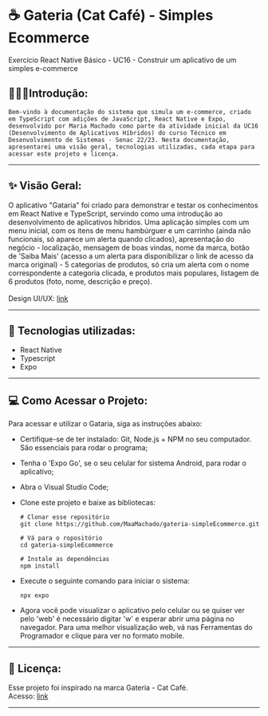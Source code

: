 # ☕ Gateria (Cat Café) - Simples Ecommerce
Exercício React Native Básico - UC16 - Construir um aplicativo de um simples e-commerce

## 👨🏽‍💻**Introdução:**

`Bem-vindo à documentação do sistema que simula um e-commerce, criado em TypeScript com adições de JavaScript, React Native e Expo, desenvolvido por Maria Machado como parte
da atividade inicial da UC16 (Desenvolvimento de Aplicativos Híbridos) do curso Técnico em Desenvolvimento de Sistemas - Senac 22/23.
Nesta documentação, apresentarei uma visão geral, tecnologias utilizadas, cada etapa para acessar este projeto e licença.` <br>
               
---

## ✨ Visão Geral:

O aplicativo "Gataria" foi criado para demonstrar e testar os conhecimentos em React Native e TypeScript, servindo como uma introdução ao desenvolvimento de aplicativos híbridos.
Uma aplicação simples com um menu inicial, com os itens de menu hambúrguer e um carrinho (ainda não funcionais, só aparece um alerta quando clicados), apresentação do negócio - localização, mensagem de boas vindas, nome da marca,
botão de 'Saiba Mais' (acesso a um alerta para disponibilizar o link de acesso da marca original) - 5 categorias de produtos, só cria um alerta com o nome correspondente a categoria clicada, e produtos mais populares, listagem de 6 produtos
(foto, nome, descrição e preço).<br><br>
Design UI/UX: [link](https://www.canva.com/design/DAFwffJ0IQw/l12FDDwZO4pH-Er6q3gI3w/edit?utm_content=DAFwffJ0IQw&utm_campaign=designshare&utm_medium=link2&utm_source=sharebutton)

---

## 🎯 Tecnologias utilizadas:

- React Native
- Typescript
- Expo

---

## 💻 Como Acessar o Projeto:

Para acessar e utilizar o Gataria, siga as instruções abaixo:

- Certifique-se de ter instalado: Git, Node.js + NPM no seu computador. São essenciais para rodar o programa;

- Tenha o 'Expo Go', se o seu celular for sistema Android, para rodar o aplicativo;

- Abra o Visual Studio Code;
  
- Clone este projeto e baixe as bibliotecas:

  ```
  # Clonar esse repositório
  git clone https://github.com/MaaMachado/gateria-simpleEcommerce.git
   ```
  ```
  # Vá para o ropositório
  cd gateria-simpleEcommerce
   ```
  ```
  # Instale as dependências
  npm install
   ```
  
- Execute o seguinte comando para iniciar o sistema:

   ```
   npx expo
   ```
  
- Agora você pode visualizar o aplicativo pelo celular ou se quiser ver pelo 'web' é necessário digitar 'w' e esperar abrir uma página no navegador. Para uma melhor visualização web, vá nas Ferramentas do Programador e clique para ver no formato mobile.

---

## 📑 Licença:

Esse projeto foi inspirado na marca Gateria - Cat Café. <br>
Acesso: [link](https://gateriacatcafe.com.br/)

---

